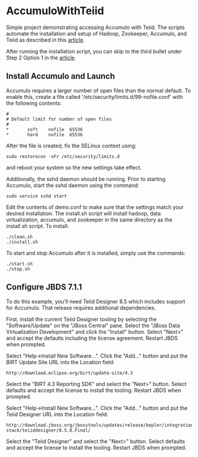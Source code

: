 AccumuloWithTeiid
=================

Simple project demonstrating accessing Accumulo with Teiid.
The scripts automate the installation and setup of Hadoop,
Zookeeper, Accumulo, and Teiid as described in this
[article](https://community.jboss.org/wiki/ApacheAccumuloWithTeiid).

After running the installation script, you can skip
to the third bullet under Step 2 Option 1 in the
[article](https://community.jboss.org/wiki/ApacheAccumuloWithTeiid).

Install Accumulo and Launch
---------------------------

Accumulo requires a larger number of open files than the
normal default.  To enable this, create a file called
'/etc/security/limits.d/99-nofile.conf' with the following contents:

    #
    # Default limit for number of open files
    #
    *       soft    nofile  65536
    *       hard    nofile  65536

After the file is created, fix the SELinux context using:

    sudo restorecon -vFr /etc/security/limits.d

and reboot your system so the new settings take effect.

Additionally, the sshd daemon should be running.  Prior to starting
Accumulo, start the sshd daemon using the command:

    sudo service sshd start

Edit the contents of demo.conf to make sure that the settings match
your desired installation.  The install.sh script will install hadoop,
data virtualization, accumulo, and zookeeper in the same directory as
the install.sh script.  To install:

    ./clean.sh
    ./install.sh

To start and stop Accumulo after it is installed, simply use the commands:

    ./start.sh
    ./stop.sh

Configure JBDS 7.1.1
--------------------

To do this example, you'll need Teiid Designer 8.5 which includes support
for Accumulo.  That release requires additional dependencies.

First, install the current Teiid Designer tooling by selecting the
"Software/Update" on the "JBoss Central" pane.  Select the "JBoss
Data Virtualization Development" and click the "Install" button.
Select "Next>" and accept the defaults including the license agreement.
Restart JBDS when prompted.

Select "Help->Install New Software...".  Click the "Add..." button and
put the BIRT Update Site URL into the Location field:

    http://download.eclipse.org/birt/update-site/4.3

Select the "BIRT 4.3 Reporting SDK" and select the "Next>" button.
Select defaults and accept the license to install the tooling.
Restart JBDS when prompted.

Select "Help->Install New Software...".  Click the "Add..." button and
put the Teiid Designer URL into the Location field:

    http://download.jboss.org/jbosstools/updates/release/kepler/integration-stack/teiiddesigner/8.5.0.Final/

Select the "Teiid Designer" and select the "Next>" button.  Select
defaults and accept the license to install the tooling.  Restart JBDS
when prompted.

